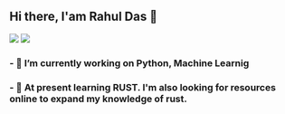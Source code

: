 ## Hi there, I'am Rahul Das 👋 

[![](https://img.shields.io/badge/LinkedIn-0077B5?style=for-the-badge&logo=linkedin&logoColor=white)](https://www.linkedin.com/in/contact-rahul/)
[![](https://img.shields.io/badge/Medium-12100E?style=for-the-badge&logo=medium&logoColor=white)](https://medium.com/@r.das699)

### - 👀 I’m currently working on Python, Machine Learnig 
 

### - 🌱 At present learning  RUST. I'm also looking for resources online to expand my knowledge of rust. 

